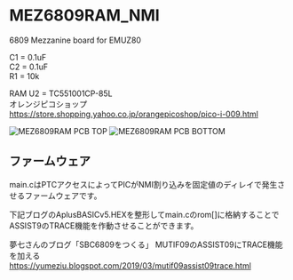 # MEZ6809RAM_NMI
6809 Mezzanine board for EMUZ80

C1 = 0.1uF  
C2 = 0.1uF  
R1 = 10k

RAM U2 = TC551001CP-85L  
オレンジピコショップ  
https://store.shopping.yahoo.co.jp/orangepicoshop/pico-i-009.html

![MEZ6809RAM PCB TOP](https://github.com/satoshiokue/MEZ6809RAM_NMI/blob/main/MEZ6809RAMI_top.jpg)
![MEZ6809RAM PCB BOTTOM](https://github.com/satoshiokue/MEZ6809RAM_NMI/blob/main/MEZ6809RAMI_bottom.jpg)

## ファームウェア
main.cはPTCアクセスによってPICがNMI割り込みを固定値のディレイで発生させるファームウェアです。  

下記ブログのAplusBASICv5.HEXを整形してmain.cのrom[]に格納することでASSIST9のTRACE機能を作動させることができます。

夢七さんのブログ「SBC6809をつくる」
MUTIF09のASSIST09にTRACE機能を加える  
https://yumeziu.blogspot.com/2019/03/mutif09assist09trace.html

